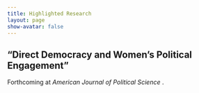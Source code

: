 ```yaml
---
title: Highlighted Research
layout: page
show-avatar: false
---
```

  <section class="spotlight">
    <h2> “Direct Democracy and Women’s Political Engagement” </h2>
    <p>  Forthcoming at <i> American Journal of Political Science </i>. </p> 
  </section>
